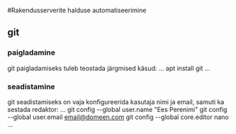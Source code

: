 #Rakendusserverite halduse automatiseerimine
## git
### paigladamine
git paigladamiseks tuleb teostada järgmised käsud:
...
apt install git
...
### seadistamine
git seadistamiseks on vaja konfigureerida kasutaja nimi ja email, samuti ka sestada redaktor:
...
git config --global user.name "Ees Perenimi"
git config --global user.email email@domeen.com
git config --global core.editor nano
...
